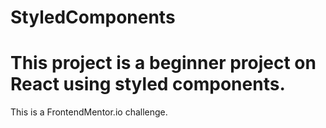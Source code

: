 # StyledComponents

# This project is a beginner project on React using styled components.
This is a FrontendMentor.io challenge.
